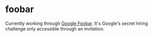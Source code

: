 # foobar

Currently working through [Google Foobar](https://foobar.withgoogle.com).
It's Google's secret hiring challenge only accessible through an invitation.

